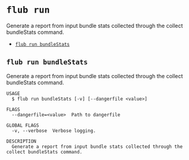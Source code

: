 `flub run`
==========

Generate a report from input bundle stats collected through the collect bundleStats command.

* [`flub run bundleStats`](#flub-run-bundlestats)

## `flub run bundleStats`

Generate a report from input bundle stats collected through the collect bundleStats command.

```
USAGE
  $ flub run bundleStats [-v] [--dangerfile <value>]

FLAGS
  --dangerfile=<value>  Path to dangerfile

GLOBAL FLAGS
  -v, --verbose  Verbose logging.

DESCRIPTION
  Generate a report from input bundle stats collected through the collect bundleStats command.
```
